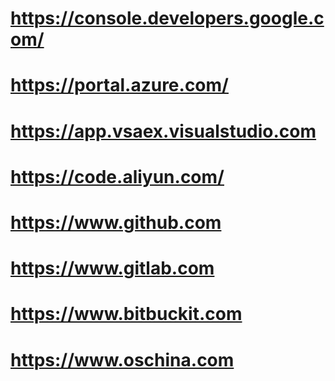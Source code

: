 # https://console.developers.google.com/
# https://portal.azure.com/
# https://app.vsaex.visualstudio.com
# https://code.aliyun.com/
# https://www.github.com
# https://www.gitlab.com
# https://www.bitbuckit.com
# https://www.oschina.com

